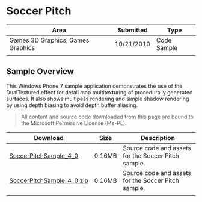 # Soccer Pitch

|Area|Submitted|Type|
|-|-|-|
Games 3D Graphics, Games Graphics|10/21/2010|Code Sample
||||

## Sample Overview

This Windows Phone 7 sample application demonstrates the use of the DualTextured effect for detail map multitexturing of procedurally generated surfaces. It also shows multipass rendering and simple shadow rendering by using depth biasing to avoid depth buffer aliasing.

> All content and source code downloaded from this page are bound to the Microsoft Permissive License (Ms-PL).

Download | Size | Description
---|---|---|
[SoccerPitchSample_4_0](https://github.com/simondarksidej/XNAGameStudio/tree/master/Samples/SoccerPitchSample_4_0) | 0.16MB | Source code and assets for the Soccer Pitch sample.
[SoccerPitchSample_4_0.zip](https://github.com/simondarksidej/XNAGameStudioZips/raw/zips/SoccerPitchSample_4_0.zip) | 0.16MB | Source code and assets for the Soccer Pitch sample.
||||
